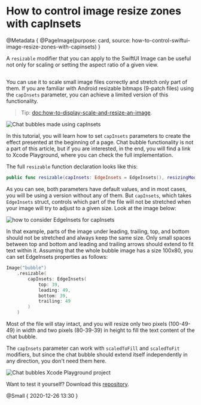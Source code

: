 # How to control image resize zones with capInsets

@Metadata {
    @PageImage(purpose: card, source: how-to-control-swiftui-image-resize-zones-with-capinsets)
}

A `resizable` modifier that you can apply to the SwiftUI Image can be useful not only for scaling or setting the aspect ratio of a given view.

##

You can use it to scale small image files correctly and stretch only part of them. If you are familiar with Android resizable bitmaps (9-patch files) using the `capInsets` parameter, you can achieve a limited version of this functionality.

> Tip: <doc:how-to-display-scale-and-resize-an-image>.

![Chat bubbles made using capInsets](chat-bubble-image-capinsets-example)

In this tutorial, you will learn how to set `capInsets` parameters to create the effect presented at the beginning of a page. Chat bubble functionality is not a part of this article, but if you are interested, in the end, you will find a link to Xcode Playground, where you can check the full implementation.

The full `resizable` function declaration looks like this:

```swift
public func resizable(capInsets: EdgeInsets = EdgeInsets(), resizingMode: Image.ResizingMode = .stretch) -> Image
```

As you can see, both parameters have default values, and in most cases, you will be using a version without any of them. But `capInsets`, which takes `EdgeInsets` struct, controls which part of the file will not be stretched when your image will try to adjust to a given size. Look at the image below:

![how to consider EdgeInsets for capInsets](edge-insets-for-capinsets)

In that example, parts of the image under leading, trailing, top, and bottom should not be stretched and always keep the same size. Only small spaces between top and bottom and leading and trailing arrows should extend to fit text within it. Assuming that the whole bubble image has a size 100x80, you can set EdgeInsets properties as follows:

```swift
Image("bubble")
    .resizable(
        capInsets: EdgeInsets(
            top: 39,
            leading: 49,
            bottom: 39, 
            trailing: 49
        )
    )
```

Most of the file will stay intact, and you will resize only two pixels (100-49-49) in width and two pixels (80-39-39) in height to fill the text content of the chat bubble.

The `capInsets` parameter can work with `scaledToFill` and `scaledToFit` modifiers, but since the chat bubble should extend itself independently in any direction, you don't need them here.

![Chat bubbles Xcode Playground project](chat-bubble-with-image-capinsets-xcode-playground)

Want to test it yourself? Download this [repository](https://github.com/kamilpowalowski/swiftwombat-webpage/).

@Small { 2020-12-26 13:30 }
